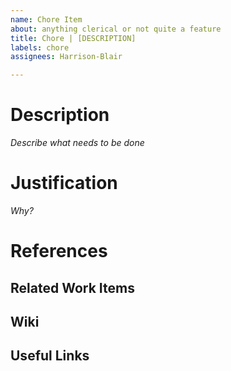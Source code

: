 ```yaml
---
name: Chore Item
about: anything clerical or not quite a feature
title: Chore | [DESCRIPTION]
labels: chore
assignees: Harrison-Blair

---
```


# Description
*Describe what needs to be done*

# Justification
*Why?*

# References
## Related Work Items

## Wiki

## Useful Links
